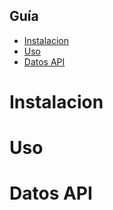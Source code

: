 ## Guía
- [Instalacion](#Instalacion)
- [Uso](#uso)
- [Datos API](#Api)

# Instalacion

# Uso

# Datos API
